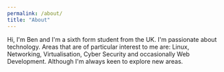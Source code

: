 ```yaml
---
permalink: /about/
title: "About"
---
```


Hi, I'm Ben and I'm a sixth form student from the UK. I'm passionate about technology. Areas that are of particular interest to me are: Linux, Networking, Virtualisation, Cyber Security and occasionally Web Development. Although I'm always keen to explore new areas.

